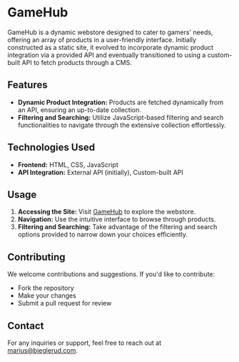 # GameHub

GameHub is a dynamic webstore designed to cater to gamers' needs, offering an array of products in a user-friendly interface. Initially constructed as a static site, it evolved to incorporate dynamic product integration via a provided API and eventually transitioned to using a custom-built API to fetch products through a CMS.

## Features

- **Dynamic Product Integration:** Products are fetched dynamically from an API, ensuring an up-to-date collection.
- **Filtering and Searching:** Utilize JavaScript-based filtering and search functionalities to navigate through the extensive collection effortlessly.

## Technologies Used

- **Frontend:** HTML, CSS, JavaScript
- **API Integration:** External API (initially), Custom-built API

## Usage

1. **Accessing the Site:** Visit [GameHub](https://amazing-belekoy-eb8422.netlify.app/) to explore the webstore.
2. **Navigation:** Use the intuitive interface to browse through products.
3. **Filtering and Searching:** Take advantage of the filtering and search options provided to narrow down your choices efficiently.

## Contributing

We welcome contributions and suggestions. If you'd like to contribute:
- Fork the repository
- Make your changes
- Submit a pull request for review

## Contact

For any inquiries or support, feel free to reach out at [marius@bjeglerud.com](mailto:marius@bjeglerud.com).
